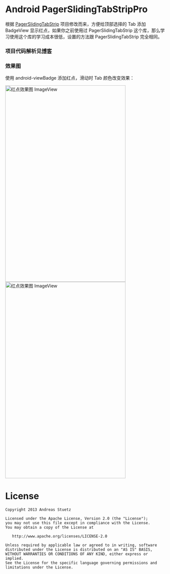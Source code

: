 # Android PagerSlidingTabStripPro
根据 [PagerSlidingTabStrip](https://github.com/astuetz/PagerSlidingTabStrip) 项目修改而来，方便给顶部选择的 Tab 添加 BadgeView 显示红点，如果你之前使用过 PagerSlidingTabStrip 这个库，那么学习使用这个库的学习成本很低，设置的方法跟 PagerSlidingTabStrip 完全相同。

### 项目代码解析见[博客](http://kingideayou.github.io/categories/PagerSlidingTabStrip/)

### 效果图
使用 android-viewBadge 添加红点，滑动时 Tab 颜色改变效果：

<img src="https://raw.githubusercontent.com/kingideayou/PagerSlidingTabStripPro/master/pic_2/demo_1_tv.gif" width = "380" height = "620" alt="红点效果图 ImageView" align=center />

<img src="https://raw.githubusercontent.com/kingideayou/PagerSlidingTabStripPro/master/pic_2/demo_1_ib.gif" width = "380" height = "620" alt="红点效果图 ImageView" align=center />


# License

    Copyright 2013 Andreas Stuetz

    Licensed under the Apache License, Version 2.0 (the "License");
    you may not use this file except in compliance with the License.
    You may obtain a copy of the License at

       http://www.apache.org/licenses/LICENSE-2.0

    Unless required by applicable law or agreed to in writing, software
    distributed under the License is distributed on an "AS IS" BASIS,
    WITHOUT WARRANTIES OR CONDITIONS OF ANY KIND, either express or implied.
    See the License for the specific language governing permissions and
    limitations under the License.
